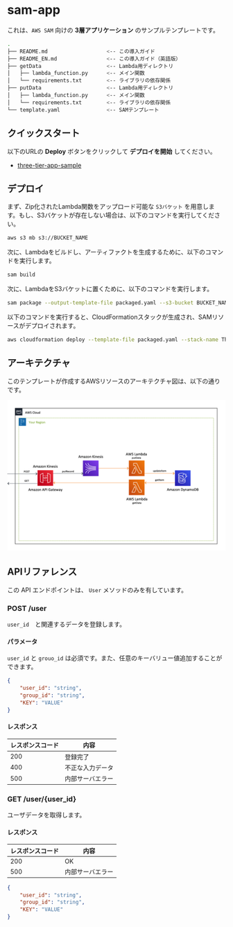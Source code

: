 # sam-app

これは、`AWS SAM` 向けの **3層アプリケーション** のサンプルテンプレートです。

```bash
.
├── README.md                   <-- この導入ガイド
├── README_EN.md                <-- この導入ガイド（英語版）
├── getData                     <-- Lambda用ディレクトリ
│   ├── lambda_function.py      <-- メイン関数
│   └── requirements.txt        <-- ライブラリの依存関係
├── putData                     <-- Lambda用ディレクトリ
│   ├── lambda_function.py      <-- メイン関数
│   └── requirements.txt        <-- ライブラリの依存関係
└── template.yaml               <-- SAMテンプレート
```

## クイックスタート

以下のURLの **Deploy** ボタンをクリックして **デプロイを開始** してください。

+ [three-tier-app-sample
](https://serverlessrepo.aws.amazon.com/applications/arn:aws:serverlessrepo:us-east-1:172664222583:applications~three-tier-app-sample)

## デプロイ

まず、Zip化されたLambda関数をアップロード可能な `S3バケット` を用意します。もし、S3バケットが存在しない場合は、以下のコマンドを実行してください。

```bash
aws s3 mb s3://BUCKET_NAME
```

次に、Lambdaをビルドし、アーティファクトを生成するために、以下のコマンドを実行します。

```bash
sam build
```

次に、LambdaをS3バケットに置くために、以下のコマンドを実行します。

```bash
sam package --output-template-file packaged.yaml --s3-bucket BUCKET_NAME
```

以下のコマンドを実行すると、CloudFormationスタックが生成され、SAMリソースがデプロイされます。

```bash
aws cloudformation deploy --template-file packaged.yaml --stack-name ThreeTierApp-SAM --s3-bucket BUCKET_NAME --capabilities CAPABILITY_NAMED_IAM
```

## アーキテクチャ

このテンプレートが作成するAWSリソースのアーキテクチャ図は、以下の通りです。

![](../images/architecture.png)

## APIリファレンス

この API エンドポイントは、 `User` メソッドのみを有しています。

### POST /user

`user_id`　と関連するデータを登録します。

#### パラメータ

`user_id` と `grouo_id` は必須です。また、任意のキーバリュー値追加することができます。

```json
{
    "user_id": "string",
    "group_id": "string",
    "KEY": "VALUE"
}
```

#### レスポンス

| レスポンスコード | 内容 |
| --- | --- |
| 200 | 登録完了 |
| 400 | 不正な入力データ |
| 500 | 内部サーバエラー |

### GET /user/{user_id}

ユーザデータを取得します。

#### レスポンス

| レスポンスコード | 内容 |
| --- | --- |
| 200 | OK |
| 500 | 内部サーバエラー |

```json
{
    "user_id": "string",
    "group_id": "string",
    "KEY": "VALUE"
}
```